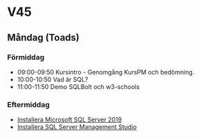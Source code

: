 # V45

## Måndag (Toads)
### Förmiddag
* 09:00-09:50 Kursintro - Genomgång KursPM och bedömning.
* 10:00-10:50 Vad är SQL?
* 11:00-11:50 Demo SQLBolt och w3-schools
### Eftermiddag
* [Installera Microsoft SQL Server 2019](https://go.microsoft.com/fwlink/?linkid=866662)
* [Installera SQL Server Management Studio](https://docs.microsoft.com/en-us/sql/ssms/download-sql-server-management-studio-ssms?view=sql-server-ver15)
